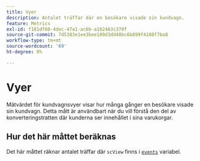 ```yaml
---
title: Vyer
description: Antalet träffar där en besökare visade sin kundvagn.
feature: Metrics
exl-id: f181df60-4dec-47a1-ac6b-a162463c370f
source-git-commit: 7d5383e1ee3bee189d3dd48bc6b899f4108f7ba8
workflow-type: tm+mt
source-wordcount: '69'
ht-degree: 0%

---
```


# Vyer

Mätvärdet för kundvagnsvyer visar hur många gånger en besökare visade sin kundvagn. Detta mått är användbart när du vill förstå den del av konverteringstratten där kunderna ser innehållet i sina varukorgar.

## Hur det här måttet beräknas

Det här måttet räknar antalet träffar där `scView` finns i [`events`](/help/implement/vars/page-vars/events/events-overview.md) variabel.
